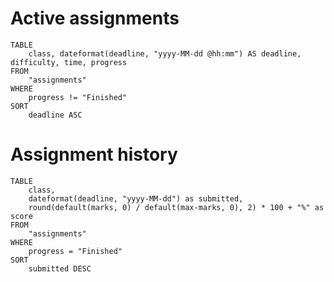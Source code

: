 # Active assignments
```dataview
TABLE
	class, dateformat(deadline, "yyyy-MM-dd @hh:mm") AS deadline, difficulty, time, progress
FROM
	"assignments"
WHERE
	progress != "Finished"
SORT
	deadline ASC
```

# Assignment history
```dataview
TABLE
	class,
	dateformat(deadline, "yyyy-MM-dd") as submitted,
	round(default(marks, 0) / default(max-marks, 0), 2) * 100 + "%" as score
FROM
	"assignments"
WHERE
	progress = "Finished"
SORT
	submitted DESC
```
